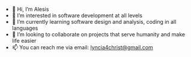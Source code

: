 - 👋 Hi, I’m Alesis
- 👀 I’m interested in software development at all levels
- 🌱 I’m currently learning software design and analysis, coding in all languages
- 💞️ I’m looking to collaborate on projects that serve humanity and make life easier
- 📫 You can reach me via email: lyncia4christ@gmail.com



